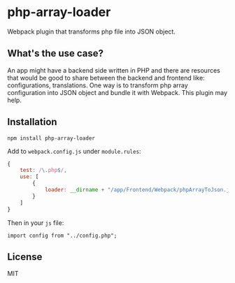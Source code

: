 # php-array-loader

Webpack plugin that transforms php file into JSON object.

## What's the use case?

An app might have a backend side written in PHP and there are resources that would be good to share between the backend and frontend like: configurations, translations. One way is to transform php array configuration into JSON object and bundle it with Webpack. This plugin may help.

## Installation

```
npm install php-array-loader
```

Add to `webpack.config.js` under `module.rules`:
```js
{
    test: /\.php$/,
    use: [
        {
            loader: __dirname + "/app/Frontend/Webpack/phpArrayToJson.js",
        }
    ]
}
```

Then in your `js` file:
```
import config from "../config.php";
```


## License

MIT

